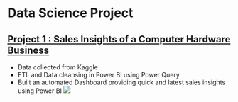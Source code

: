 # Data Science Project

## [Project 1 : Sales Insights of a Computer Hardware Business](https://github.com/sameernagrare/Sales-Insights-Dashboard)
* Data collected from Kaggle
* ETL and Data cleansing in Power BI using Power Query
* Built an automated Dashboard providing quick and latest sales insights using Power BI
![](https://github.com/sameernagrare/Sameer_Portfolio/blob/main/Images/Sales_Insight.PNG)
